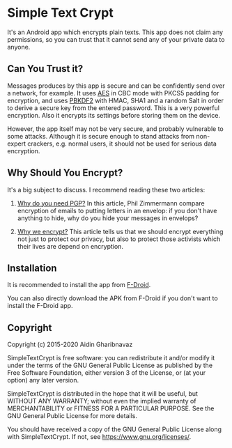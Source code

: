 Simple Text Crypt
=================

It's an Android app which encrypts plain texts.
This app does not claim any permissions, so you can trust that it cannot send
any of your private data to anyone.

Can You Trust it?
-----------------

Messages produces by this app is secure and can be
confidently send over a network, for example. It uses
[AES](https://en.wikipedia.org/wiki/Advanced_Encryption_Standard)
in CBC mode with
PKCS5 padding for encryption, and uses
[PBKDF2](https://en.wikipedia.org/wiki/PBKDF2) with HMAC, SHA1 and a random Salt
in order to derive a secure key from the entered password.
This is a very powerful encryption. Also it encrypts its
settings before storing them on the device.

However, the app itself may not be very secure, and probably vulnerable to
some attacks. Although it is secure enough to stand attacks from non-expert
crackers, e.g. normal users, it should not be used for serious data encryption.

Why Should You Encrypt?
----------------------

It's a big subject to discuss. I recommend reading these two articles:

1. [Why do you need PGP?](http://www.pgpi.org/doc/whypgp/en/)
In this article, Phil Zimmermann compare encryption of emails to putting
letters in an envelop: if you don't have anything to hide, why do you hide
your messages in envelops?

2. [Why we encrypt?](https://www.schneier.com/blog/archives/2015/06/why_we_encrypt.html)
This article tells us that we should encrypt everything not just to protect our
privacy, but also to protect those activists which their lives are depend on
encryption.

Installation
------------

It is recommended to install the app from
[F-Droid](https://f-droid.org/repository/browse/?fdid=com.aidinhut.simpletextcrypt).

You can also directly download the APK from F-Droid if you don't want to install the F-Droid app.

Copyright
---------

Copyright (c) 2015-2020 Aidin Gharibnavaz

SimpleTextCrypt is free software: you can redistribute it and/or modify
it under the terms of the GNU General Public License as published by
the Free Software Foundation, either version 3 of the License, or
(at your option) any later version.

SimpleTextCrypt is distributed in the hope that it will be useful,
but WITHOUT ANY WARRANTY; without even the implied warranty of
MERCHANTABILITY or FITNESS FOR A PARTICULAR PURPOSE.  See the
GNU General Public License for more details.

You should have received a copy of the GNU General Public License
along with SimpleTextCrypt.  If not, see <https://www.gnu.org/licenses/>.
